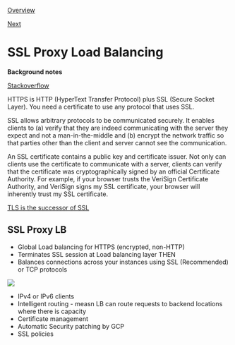 [Overview](https://github.com/paulowe/gcp/blob/main/3.scaling%20and%20automation/cloud-load-balancing.md)

[Next](https://github.com/paulowe/gcp/blob/main/3.scaling%20and%20automation/tcp-proxy-lb.md)
# SSL Proxy Load Balancing

**Background notes**

[Stackoverflow](https://stackoverflow.com/questions/856209/difference-between-https-protocol-and-ssl-certificate)

HTTPS is HTTP (HyperText Transfer Protocol) plus SSL (Secure Socket Layer). You need a certificate to use any protocol that uses SSL.

SSL allows arbitrary protocols to be communicated securely. It enables clients to (a) verify that they are indeed communicating with the server they expect and not a man-in-the-middle and (b) encrypt the network traffic so that parties other than the client and server cannot see the communication.

An SSL certificate contains a public key and certificate issuer. Not only can clients use the certificate to communicate with a server, clients can verify that the certificate was cryptographically signed by an official Certificate Authority. For example, if your browser trusts the VeriSign Certificate Authority, and VeriSign signs my SSL certificate, your browser will inherently trust my SSL certificate.

[TLS is the successor of SSL](http://en.wikipedia.org/wiki/Transport_Layer_Security)



## SSL Proxy LB
- Global Load balancing for HTTPS (encrypted, non-HTTP)
- Terminates SSL session at Load balancing layer THEN 
- Balances connections across your instances using SSL (Recommended) or TCP protocols
<img src="https://i.stack.imgur.com/bgz04.png" />

- IPv4 or IPv6 clients
- Intelligent routing - measn LB can route requests to backend locations where there is capacity
- Certificate management
- Automatic Security patching by GCP
- SSL policies


